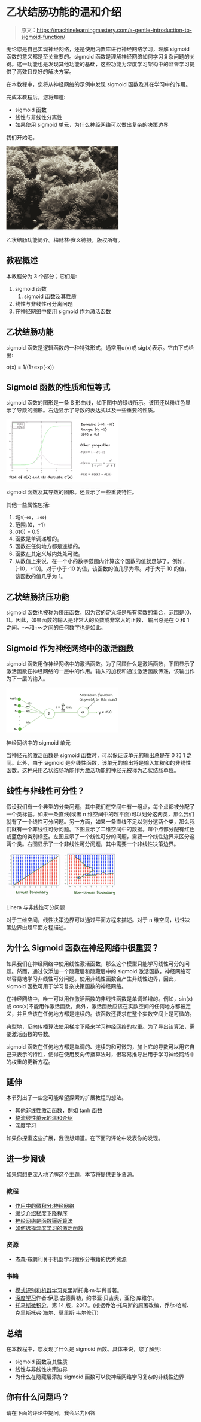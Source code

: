 # 乙状结肠功能的温和介绍

> 原文：<https://machinelearningmastery.com/a-gentle-introduction-to-sigmoid-function/>

无论您是自己实现神经网络，还是使用内置库进行神经网络学习，理解 sigmoid 函数的意义都是至关重要的。sigmoid 函数是理解神经网络如何学习复杂问题的关键。这一功能也是发现其他功能的基础，这些功能为深度学习架构中的监督学习提供了高效且良好的解决方案。

在本教程中，您将从神经网络的示例中发现 sigmoid 函数及其在学习中的作用。

完成本教程后，您将知道:

*   sigmoid 函数
*   线性与非线性分离性
*   如果使用 sigmoid 单元，为什么神经网络可以做出复杂的决策边界

我们开始吧。

[![A Gentle Introduction to sigmoid function. Photo by Mehreen Saeed, some rights reserved.](img/445589d8177507dab56b988c6817063d.png)](https://machinelearningmastery.com/wp-content/uploads/2021/08/fish.jpg)

乙状结肠功能简介。梅赫林·赛义德摄，版权所有。

## **教程概述**

本教程分为 3 个部分；它们是:

1.  sigmoid 函数
    1.  sigmoid 函数及其性质
2.  线性与非线性可分离问题
3.  在神经网络中使用 sigmoid 作为激活函数

## **乙状结肠功能**

sigmoid 函数是逻辑函数的一种特殊形式，通常用σ(x)或 sig(x)表示。它由下式给出:

σ(x) = 1/(1+exp(-x))

## **Sigmoid 函数的性质和恒等式**

sigmoid 函数的图形是一条 S 形曲线，如下图中的绿线所示。该图还以粉红色显示了导数的图形。右边显示了导数的表达式以及一些重要的性质。

[![Graph of the sigmoid function and its derivative. Some important properties are also shown.](img/449a1d6e78ffc5df34965cf3970e1268.png)](https://machinelearningmastery.com/wp-content/uploads/2021/08/sigmoid.png)

sigmoid 函数及其导数的图形。还显示了一些重要特性。

其他一些属性包括:

1.  域:(-∞，+∞)
2.  范围:(0，+1)
3.  σ(0) = 0.5
4.  函数是单调递增的。
5.  函数在任何地方都是连续的。
6.  函数在其定义域内处处可微。
7.  从数值上来说，在一个小的数字范围内计算这个函数的值就足够了，例如，[-10，+10]。对于小于-10 的值，该函数的值几乎为零。对于大于 10 的值，该函数的值几乎为 1。

## **乙状结肠挤压功能**

sigmoid 函数也被称为挤压函数，因为它的定义域是所有实数的集合，范围是(0，1)。因此，如果函数的输入是非常大的负数或非常大的正数，  输出总是在 0 和 1 之间。-∞和+∞之间的任何数字也是如此。

## **Sigmoid 作为神经网络中的激活函数**

sigmoid 函数用作神经网络中的激活函数。为了回顾什么是激活函数，下图显示了激活函数在神经网络的一层中的作用。输入的加权和通过激活函数传递，该输出作为下一层的输入。

[![A sigmoid unit in a neural network](img/d376c073ecfdd9fcefb5d1f6af3e8a87.png)](https://machinelearningmastery.com/wp-content/uploads/2021/08/sigmoidUnit.png)

神经网络中的 sigmoid 单元

当神经元的激活函数是 sigmoid 函数时，可以保证该单元的输出总是在 0 和 1 之间。此外，由于 sigmoid 是非线性函数，该单元的输出将是输入加权和的非线性函数。这种采用乙状结肠功能作为激活功能的神经元被称为乙状结肠单位。

## **线性与非线性可分性？**

假设我们有一个典型的分类问题，其中我们在空间中有一组点，每个点都被分配了一个类标签。如果一条直线(或者 n 维空间中的超平面)可以划分这两类，那么我们就有了一个线性可分问题。另一方面，如果一条直线不足以划分这两个类，那么我们就有一个非线性可分问题。下图显示了二维空间中的数据。每个点都分配有红色或蓝色的类别标签。左图显示了一个线性可分的问题，需要一个线性边界来区分这两个类。右图显示了一个非线性可分问题，其中需要一个非线性决策边界。

[![Linera Vs. Non-Linearly separable problems](img/b72a0afbca1e3fcc77ef32670c4e1beb.png)](https://machinelearningmastery.com/wp-content/uploads/2021/08/linearvsnonlinear.png)

Linera 与非线性可分问题

对于三维空间，线性决策边界可以通过平面方程来描述。对于 n 维空间，线性决策边界由超平面方程描述。

## **为什么 Sigmoid 函数在神经网络中很重要？**

如果我们在神经网络中使用线性激活函数，那么这个模型只能学习线性可分的问题。然而，通过仅添加一个隐藏层和隐藏层中的 sigmoid 激活函数，神经网络可以容易地学习非线性可分问题。使用非线性函数会产生非线性边界，因此，sigmoid 函数可用于学习复杂决策函数的神经网络。

在神经网络中，唯一可以用作激活函数的非线性函数是单调递增的。例如，sin(x)或 cos(x)不能用作激活函数。此外，激活函数应该在实数空间的任何地方都被定义，并且应该在任何地方都是连续的。该函数还要求在整个实数空间上是可微的。

典型地，反向传播算法使用梯度下降来学习神经网络的权重。为了导出该算法，需要激活函数的导数。

sigmoid 函数在任何地方都是单调的、连续的和可微的，加上它的导数可以用它自己来表示的特性，使得在使用反向传播算法时，很容易推导出用于学习神经网络中的权重的更新方程。

## **延伸**

本节列出了一些您可能希望探索的扩展教程的想法。

*   其他非线性激活函数，例如 tanh 函数
*   [整流线性单元的温和介绍](https://machinelearningmastery.com/rectified-linear-activation-function-for-deep-learning-neural-networks/)
*   深度学习

如果你探索这些扩展，我很想知道。在下面的评论中发表你的发现。

## **进一步阅读**

如果您想更深入地了解这个主题，本节将提供更多资源。

### **教程**

*   [作用中的微积分:神经网络](https://machinelearningmastery.com/calculus-in-action-neural-networks/)
*   [缓步介绍梯度下降程序](https://machinelearningmastery.com/a-gentle-introduction-to-gradient-descent-procedure)
*   [神经网络是函数逼近算法](https://machinelearningmastery.com/neural-networks-are-function-approximators/)
*   [如何选择深度学习的激活函数](https://machinelearningmastery.com/choose-an-activation-function-for-deep-learning/)

### **资源**

*   杰森·布朗利关于机器学习微积分书籍的优秀资源

### **书籍**

*   [模式识别和机器学习](https://www.amazon.com/Pattern-Recognition-Learning-Information-Statistics/dp/0387310738)克里斯托弗·m·毕肖普著。
*   [深度学习](https://www.amazon.com/Deep-Learning-Adaptive-Computation-Machine/dp/0262035618/ref=as_li_ss_tl?dchild=1&keywords=deep+learning&qid=1606171954&s=books&sr=1-1&linkCode=sl1&tag=inspiredalgor-20&linkId=0a0c58945768a65548b639df6d1a98ed&language=en_US)作者:伊恩·古德费勒，约书亚·贝吉奥，亚伦·库维尔。
*   [托马斯微积分](https://amzn.to/35Yeolv)，第 14 版，2017。(根据乔治·托马斯的原著改编，乔尔·哈斯、克里斯托弗·海尔、莫里斯·韦尔修订)

## **总结**

在本教程中，您发现了什么是 sigmoid 函数。具体来说，您了解到:

*   sigmoid 函数及其性质
*   线性与非线性决策边界
*   为什么在隐藏层添加 sigmoid 函数可以使神经网络学习复杂的非线性边界

## **你有什么问题吗？**

请在下面的评论中提问，我会尽力回答